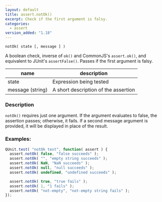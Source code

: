 ```yaml
---
layout: default
title: assert.notOk()
excerpt: Check if the first argument is falsy.
categories:
  - assert
version_added: "1.18"
---
```


`notOk( state [, message ] )`

A boolean check, inverse of `ok()` and CommonJS's `assert.ok()`, and equivalent to JUnit's `assertFalse()`. Passes if the first argument is falsy.

| name               | description                          |
|--------------------|--------------------------------------|
| state              | Expression being tested              |
| message (string)   | A short description of the assertion |

### Description

`notOk()` requires just one argument. If the argument evaluates to false, the assertion passes; otherwise, it fails. If a second message argument is provided, it will be displayed in place of the result.

### Examples:

```js
QUnit.test( "notOk test", function( assert ) {
  assert.notOk( false, "false succeeds" );
  assert.notOk( "", "empty string succeeds" );
  assert.notOk( NaN, "NaN succeeds" );
  assert.notOk( null, "null succeeds" );
  assert.notOk( undefined, "undefined succeeds" );

  assert.notOk( true, "true fails" );
  assert.notOk( 1, "1 fails" );
  assert.notOk( "not-empty", "not-empty string fails" );
});
```
